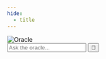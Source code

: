 ```yaml
---
hide:
  - title
---
```


<div id="oracle-bg"></div>
<canvas id="rune-canvas"></canvas>

<div id="oracle-room">
  <div class="candles-background"></div>
  <div class="oracle-layout">
    <div class="oracle-left">
      <div class="oracle-wrapper">
        <img id="oracle-img" src="/many/assets/img/oracle/shiny-ditto.png" alt="Oracle" />
        <div id="oracle-mood-glow"></div>
      </div>
      <div id="chat-area">
        <div id="chat-log"></div>
        <form id="chat-form">
          <input type="text" id="user-input" placeholder="Ask the oracle..." autocomplete="off" />
          <button type="submit">🔮</button>
        </form>
      </div>
    </div>
    <div id="oracle-extra" class="hidden">
      <h2 id="extra-header"></h2>
      <div id="extra-body"></div>
      <div id="extra-footer"></div>
    </div>
  </div>
</div>
